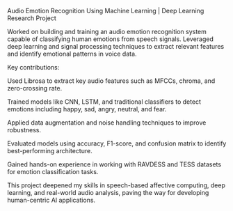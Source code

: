 Audio Emotion Recognition Using Machine Learning | Deep Learning Research Project

Worked on building and training an audio emotion recognition system capable of classifying human emotions from speech signals. Leveraged deep learning and signal processing techniques to extract relevant features and identify emotional patterns in voice data.

Key contributions:

Used Librosa to extract key audio features such as MFCCs, chroma, and zero-crossing rate.

Trained models like CNN, LSTM, and traditional classifiers to detect emotions including happy, sad, angry, neutral, and fear.

Applied data augmentation and noise handling techniques to improve robustness.

Evaluated models using accuracy, F1-score, and confusion matrix to identify best-performing architecture.

Gained hands-on experience in working with RAVDESS and TESS datasets for emotion classification tasks.


This project deepened my skills in speech-based affective computing, deep learning, and real-world audio analysis, paving the way for developing human-centric AI applications.
